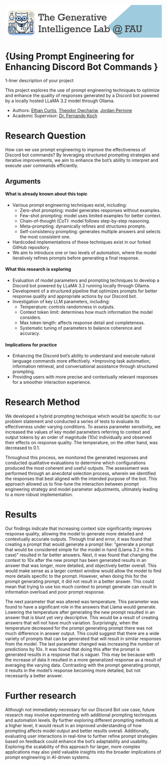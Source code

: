 ![GenI-banner](https://github.com/genilab-fau/genilab-fau.github.io/blob/8d6ab41403b853a273983e4c06a7e52229f43df5/images/genilab-banner.png?raw=true)

# {Using Prompt Engineering for Enhancing Discord Bot Commands }

1-liner description of your project

This project explores the use of prompt engineering techniques to optimize and enhance the quality of responses generated by a Discord bot powered by a locally hosted LLaMA 3.2 model through Ollama. 

* Authors: [Ethan Curtis](https://github.com/basilicon), [Theodor Owchariw](https://github.com/TheodorOwchariw), [Jordan Perrone](https://github.com/jperrone27)
* Academic Supervisor: [Dr. Fernando Koch](http://www.fernandokoch.me)

  
# Research Question 

How can we use prompt engineering to improve the effectiveness of Discord bot commands? By leveraging structured prompting strategies and iterative improvements, we aim to enhance the bot’s ability to interpret and execute user commands efficiently. 

## Arguments

#### What is already known about this topic

* Various prompt engineering techniques exist, including: 
    * Zero-shot prompting: model generates responses without examples. 
    * Few-shot prompting: model uses limited examples for better context. 
    * Chain-of-thought (CoT): model follows step-by-step reasoning. 
    * Meta-prompting: dynamically refines and structures prompts. 
    * Self-consistency prompting: generates multiple answers and selects the most consistent one. 
* Hardcoded implementations of these techniques exist in our forked GitHub repository. 
* We aim to introduce one or two levels of automation, where the model iteratively refines prompts before generating a final response. 

#### What this research is exploring

* Evaluation of model parameters and prompting techniques to develop a Discord bot powered by LLaMA 3.2 running locally through Ollama. 
* Development of a structured pipeline that optimizes prompts for better response quality and appropriate actions by our Discord bot.  
* Investigation of key LLM parameters, including: 
    * Temperature: controls randomness in outputs. 
    * Context token limit: determines how much information the model considers. 
    * Max token length: affects response detail and completeness. 
    * Systematic tuning of parameters to balance coherence and accuracy.  

#### Implications for practice

* Enhancing the Discord bot’s ability to understand and execute natural language commands more effectively. 
*Improving task automation, information retrieval, and conversational assistance through structured prompting. 
* Providing users with more precise and contextually relevant responses for a smoother interaction experience. 

# Research Method

We developed a hybrid prompting technique which would be specific to our problem statement and conducted a series of tests to evaluate its effectiveness under varying conditions. To assess parameter sensitivity, we increased the values of key model parameters referring to context and output tokens by an order of magnitude (10x) individually and observed their effects on response quality. The temperature, on the other hand, was decreased to 0.1. 

Throughout this process, we monitored the generated responses and conducted qualitative evaluations to determine which configurations produced the most coherent and useful outputs. The assessment was performed through an anecdotal selection process, wherein we identified the responses that best aligned with the intended purpose of the bot. This approach allowed us to fine-tune the interaction between prompt engineering strategy and model parameter adjustments, ultimately leading to a more robust implementation. 

# Results

Our findings indicate that increasing context size significantly improves response quality, allowing the model to generate more detailed and contextually accurate outputs.  Through trial and error, it was found that creating a prompt that would generate a prompt like: “generate a prompt that would be considered simple for the model in hand (Llama 3.2 in this case)” resulted in far better answers. Next, it was found that changing the context to 10x after the new prompt has been generated results in an answer that was longer, more detailed, and objectively better overall. This would make sense as a larger context window would allow the model to find more details specific to the prompt. However, when doing this for the prompt generating prompt, it did not result in a better answer. This could mean that trying to use too much context to prompt generate can result in information overload and poor prompt response.  

The next parameter that was altered was temperature. This parameter was found to have a significant role in the answers that Llama would generate. Lowering the temperature after generating the new prompt resulted in an answer that is blunt yet very descriptive. This would be a result of creating answers that will not have much variation. Surprisingly, when the temperature decreased for the prompt generating prompt there was not much difference in answer output. This could suggest that there are a wide variety of prompts that can be generated that will result in similar responses from the model. The last parameter changed was increasing the number of predictions by 10x. It was found that doing this after the prompt is generated results in a response that is vaguer. This may be because with the increase of data it resulted in a more generalized response as a result of averaging the varying data. Contrasting with the prompt generating prompt, it results in the model’s response becoming more detailed, but not necessarily a better answer.  

# Further research

Although not immediately necessary for our Discord Bot use case, future research may involve experimenting with additional prompting techniques and automation levels. By further exploring different prompting methods at a higher level, it would result in an improved understanding of how prompting affects model output and better results overall. Additionally, evaluating user interactions in real-time to further refine prompt strategies based on feedback could enhance the bot’s adaptability and usability. Exploring the scalability of this approach for larger, more complex applications may also yield valuable insights into the broader implications of prompt engineering in AI-driven systems. 